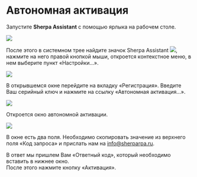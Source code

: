 # Автономная активация

Запустите **Sherpa Assistant** с помощью ярлыка на рабочем столе.

![](https://sherparpa.ru/wp-content/uploads/2023/10/sh-assistent.png)

После этого в системном трее найдите значок Sherpa Assistant ![](https://sherparpa.ru/wp-content/uploads/2024/03/shas-v-tree.png), нажмите на него правой кнопкой мыши, откроется контекстное меню, в нем выберите пункт «Настройки…».

![](https://sherparpa.ru/wp-content/uploads/2023/10/po-pravoj-knopke-menyu.png)

В открывшемся окне перейдите на вкладку «Регистрация». Введите Ваш серийный ключ и нажмите на ссылку «Автономная активация…».

![](https://sherparpa.ru/wp-content/uploads/2023/10/2023-10-05_17-21-04-2.png)

Откроется окно автономной активации.

![](https://sherparpa.ru/wp-content/uploads/2023/10/okno-aktivaczii.png)

В окне есть два поля. Необходимо скопировать значение из верхнего поля «Код запроса» и прислать нам на info@sherparpa.ru.

В ответ мы пришлем Вам «Ответный код», который необходимо вставить в нижнее окно.\
После этого нажмите кнопку «Активация».
